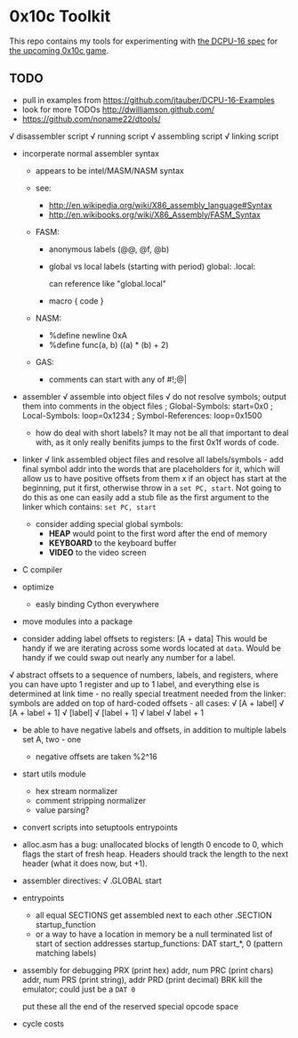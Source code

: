 # 0x10c Toolkit

This repo contains my tools for experimenting with [the DCPU-16 spec](http://0x10c.com/doc/dcpu-16.txt) for [the upcoming 0x10c game](http://0x10c.com/).

## TODO

- pull in examples from https://github.com/jtauber/DCPU-16-Examples
- look for more TODOs http://dwilliamson.github.com/
- https://github.com/noname22/dtools/

√ disassembler script
√ running script
√ assembling script
√ linking script

- incorperate normal assembler syntax
	- appears to be intel/MASM/NASM syntax
	- see:
		- http://en.wikipedia.org/wiki/X86_assembly_language#Syntax
		- http://en.wikibooks.org/wiki/X86_Assembly/FASM_Syntax
	
	- FASM:
		- anonymous labels (@@, @f, @b)
		- global vs local labels (starting with period)
			global:
			.local:
		
			can reference like "global.local"
		- macro <name> <parameters> { code }
			
	- NASM:
		- %define newline 0xA
		- %define func(a, b) ((a) * (b) + 2)
	
	- GAS:
		- comments can start with any of #!;@|
	
- assembler
	√ assemble into object files
	√ do not resolve symbols; output them into comments in the object files
		; Global-Symbols: start=0x0
		; Local-Symbols: loop=0x1234
		; Symbol-References: loop=0x1500
	- how do deal with short labels?
		It may not be all that important to deal with, as it only really
		benifits jumps to the first 0x1f words of code.
	
- linker
	√ link assembled object files and resolve all labels/symbols
		- add final symbol addr into the words that are placeholders for it,
		  which will allow us to have positive offsets from them
	x if an object has start at the beginning, put it first, otherwise throw
	  in a `set PC, start`. Not going to do this as one can easily add a stub
	  file as the first argument to the linker which contains: `set PC, start`
	- consider adding special global symbols:
		- __HEAP__ would point to the first word after the end of memory
		- __KEYBOARD__ to the keyboard buffer
		- __VIDEO__ to the video screen

- C compiler

- optimize
	- easly binding Cython everywhere

- move modules into a package

- consider adding label offsets to registers: [A + data]
	This would be handy if we are iterating across some words located at `data`.
	Would be handy if we could swap out nearly any number for a label.

√ abstract offsets to a sequence of numbers, labels, and registers, where you
  can have upto 1 register and up to 1 label, and everything else is determined at link time
  	- no really special treatment needed from the linker: symbols are added on
	  top of hard-coded offsets
	- all cases:
		√ [A + label]
		√ [A + label + 1]
		√ [label]
		√ [label + 1]
		√ label
		√ label + 1

- be able to have negative labels and offsets, in addition to multiple labels
	set A, two - one
	- negative offsets are taken %2^16

- start utils module
	- hex stream normalizer
	- comment stripping normalizer
	- value parsing?

- convert scripts into setuptools entrypoints

- alloc.asm has a bug: unallocated blocks of length 0 encode to 0, which flags
  the start of fresh heap. Headers should track the length to the next header
  (what it does now, but +1).

- assembler directives:
	√ .GLOBAL start

- entrypoints
	- all equal SECTIONS get assembled next to each other
		.SECTION startup_function
	- or a way to have a location in memory be a null terminated list of start of section addresses
		startup_functions: DAT start_*, 0 (pattern matching labels)

- assembly for debugging
	PRX (print hex)   addr, num
	PRC (print chars) addr, num
	PRS (print string), addr
	PRD (print decimal)
	BRK
		kill the emulator; could just be a `DAT 0`
	
	put these all the end of the reserved special opcode space
	
- cycle costs

